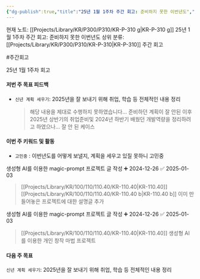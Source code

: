 ```yaml
---
{"dg-publish":true,"title":"25년 1월 1주차 주간 회고: 준비하지 못한 이번년도","description":"이번 년도를 어떻게 보낼지, 작년을 어떻게 보냈는지를 정리하는 1주가 됐었어야 했는데 제대로 수행을 못했습니다.","permalink":"/projects/library/kr/p300/p310/kr-p-310-g/","dgPassFrontmatter":true,"noteIcon":"0","created":"2025-01-01T22:43:09.017+09:00","updated":"2025-03-18T11:08:35.184+09:00"}
---
```


현재 노트: [[Projects/Library/KR/P300/P310/KR-P-310 g\|KR-P-310 g]] 25년 1월 1주차 주간 회고: 준비하지 못한 이번년도
상위 분류: [[Projects/Library/KR/P300/P310/KR-P-310\|KR-P-310]] 주간 회고

#주간회고

25년 1월 1주차  회고


#### 저번 주 목표 피드백
- `신년 계획 세우기`: 2025년을 잘 보내기 위해 취업, 학습 등 전체적인 내용 정리
  > 해당 내용을 제대로 수행하지 못하였습니다... 준비하던 계획이 잘 안된 이후 2025년 상반기의 취업준비및 2024년 하반기 배웠던 개발역량을 정리하려고 하였으나... 잘 안 된 케이스

#### 이번 주 키워드 및 활동
- `고민중` : 이번년도를 어떻게 보낼지, 계획을 세우고 있질 못하니 고민중

생성형 AI를 이용한 magic-prompt  프로젝트 글  작성 ➕ 2024-12-26 ✅ 2025-01-03
> [[Projects/Library/KR/100/110/110.40/KR-110.40\|KR-110.40]] [[Projects/Library/KR/100/110/110.40/KR-110.40 b\|KR-110.40 b]]  이미 만들어놓은 프로젝트에 대한 설명글 추가

생성형 AI를 이용한 magic-prompt  프로젝트 글  작성 ➕ 2024-12-26 ✅ 2025-01-03
>  [[Projects/Library/KR/100/110/110.40/KR-110.40\|KR-110.40]]  생성형 AI를 이용한 개인 창작 마법 프로젝트


#### 다음 주 목표
`신년 계획 세우기`: 2025년을 잘 보내기 위해 취업, 학습 등 전체적인 내용 정리



